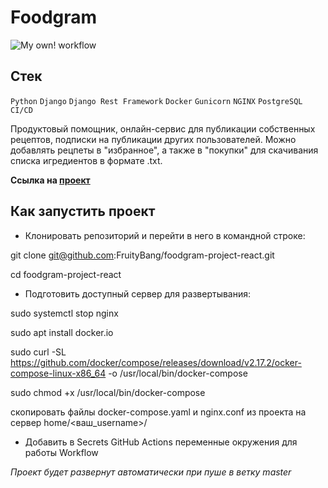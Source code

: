 # Foodgram

![My own! workflow](https://github.com/fruitybang/foodgram-project-react/actions/workflows/main.yml/badge.svg)

## Стек 
`Python` `Django` `Django Rest Framework` `Docker` `Gunicorn` `NGINX` `PostgreSQL` `CI/CD`

Продуктовый помощник, онлайн-сервис для публикации собственных рецептов, подписки на публикации других пользователей. Можно добавлять рецпеты в "избранное", а также в "покупки" для скачивания списка игредиентов в формате .txt.

**Ссылка на [проект](http://http://130.193.43.92/)**

## Как запустить проект

- Клонировать репозиторий и перейти в него в командной строке:

git clone git@github.com:FruityBang/foodgram-project-react.git

cd foodgram-project-react

- Подготовить доступный сервер для развертывания:

sudo systemctl stop nginx 

sudo apt install docker.io 

sudo curl -SL https://github.com/docker/compose/releases/download/v2.17.2/ocker-compose-linux-x86_64 -o /usr/local/bin/docker-compose

sudo chmod +x /usr/local/bin/docker-compose

скопировать файлы docker-compose.yaml и nginx.conf из проекта на сервер  home/<ваш_username>/

- Добавить в Secrets GitHub Actions переменные окружения для работы Workflow

*Проект будет развернут автоматически при пуше в ветку master*